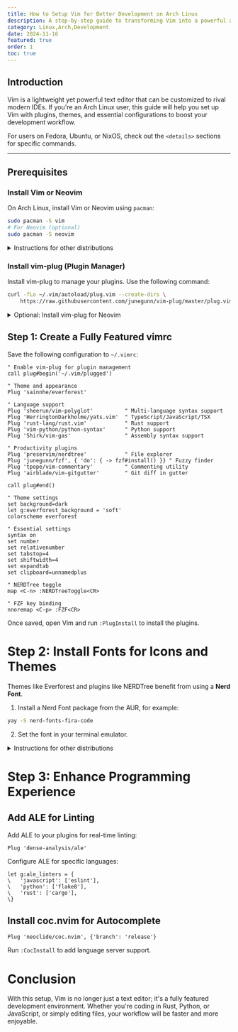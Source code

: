 ```yaml
---
title: How to Setup Vim for Better Development on Arch Linux
description: A step-by-step guide to transforming Vim into a powerful and modern text editor with plugins, themes, and essential configurations for Arch Linux users.
category: Linux,Arch,Development
date: 2024-11-16
featured: true
order: 1
toc: true
---
```


## Introduction

Vim is a lightweight yet powerful text editor that can be customized to rival modern IDEs. If you're an Arch Linux user, this guide will help you set up Vim with plugins, themes, and essential configurations to boost your development workflow.  

For users on Fedora, Ubuntu, or NixOS, check out the `<details>` sections for specific commands.

---

## Prerequisites

### Install Vim or Neovim
On Arch Linux, install Vim or Neovim using `pacman`:
```bash
sudo pacman -S vim
# For Neovim (optional)
sudo pacman -S neovim
```

<details> <summary>Instructions for other distributions</summary>

### Fedora

```bash
sudo dnf install vim
sudo dnf install neovim # For Neovim
```

### Ubuntu

```bash
sudo apt update
sudo apt install vim
sudo apt install neovim # For Neovim
```

### NixOS

Add Vim or Neovim to your `configuration.nix`:

```nix
environment.systemPackages = with pkgs; [
  vim
  neovim
];
```

Rebuild the configuration:

```bash
sudo nixos-rebuild switch
```

</details>

### Install vim-plug (Plugin Manager)

Install vim-plug to manage your plugins. Use the following command:

```bash
curl -fLo ~/.vim/autoload/plug.vim --create-dirs \
    https://raw.githubusercontent.com/junegunn/vim-plug/master/plug.vim
```

<details> <summary>Optional: Install vim-plug for Neovim</summary>

For Neovim, place `plug.vim` in Neovim's config directory:

```bash
curl -fLo ~/.local/share/nvim/site/autoload/plug.vim --create-dirs \
    https://raw.githubusercontent.com/junegunn/vim-plug/master/plug.vim
```

</details>

## Step 1: Create a Fully Featured vimrc

Save the following configuration to `~/.vimrc`:

```vim
" Enable vim-plug for plugin management
call plug#begin('~/.vim/plugged')

" Theme and appearance
Plug 'sainnhe/everforest'

" Language support
Plug 'sheerun/vim-polyglot'          " Multi-language syntax support
Plug 'HerringtonDarkholme/yats.vim'  " TypeScript/JavaScript/TSX
Plug 'rust-lang/rust.vim'            " Rust support
Plug 'vim-python/python-syntax'      " Python support
Plug 'Shirk/vim-gas'                 " Assembly syntax support

" Productivity plugins
Plug 'preservim/nerdtree'            " File explorer
Plug 'junegunn/fzf', { 'do': { -> fzf#install() }} " Fuzzy finder
Plug 'tpope/vim-commentary'          " Commenting utility
Plug 'airblade/vim-gitgutter'        " Git diff in gutter

call plug#end()

" Theme settings
set background=dark
let g:everforest_background = 'soft'
colorscheme everforest

" Essential settings
syntax on
set number
set relativenumber
set tabstop=4
set shiftwidth=4
set expandtab
set clipboard=unnamedplus

" NERDTree toggle
map <C-n> :NERDTreeToggle<CR>

" FZF key binding
nnoremap <C-p> :FZF<CR>
```

Once saved, open Vim and run `:PlugInstall` to install the plugins.

# Step 2: Install Fonts for Icons and Themes

Themes like Everforest and plugins like NERDTree benefit from using a **Nerd Font**.

1. Install a Nerd Font package from the AUR, for example:

```bash
yay -S nerd-fonts-fira-code
```

2. Set the font in your terminal emulator.

<details> <summary>Instructions for other distributions</summary>

### Fedora

```bash
sudo dnf install fira-code-fonts
```

### Ubuntu

Download and install a Nerd Font manually:

```bash
wget https://github.com/ryanoasis/nerd-fonts/releases/download/v2.3.3/FiraCode.zip
unzip FiraCode.zip -d ~/.fonts
fc-cache -fv
```

</details>


# Step 3: Enhance Programming Experience

## Add ALE for Linting

Add ALE to your plugins for real-time linting:

```vim
Plug 'dense-analysis/ale'
```

Configure ALE for specific languages:

```vim
let g:ale_linters = {
\   'javascript': ['eslint'],
\   'python': ['flake8'],
\   'rust': ['cargo'],
\}
```

## Install coc.nvim for Autocomplete

```vim
Plug 'neoclide/coc.nvim', {'branch': 'release'}
```

Run `:CocInstall` to add language server support.

# Conclusion

With this setup, Vim is no longer just a text editor; it's a fully featured development environment. Whether you're coding in Rust, Python, or JavaScript, or simply editing files, your workflow will be faster and more enjoyable.
